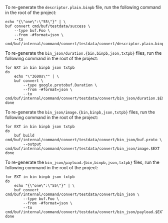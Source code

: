To re-generate the `descriptor.plain.binpb` file, run the following command in the root of the project:

```
echo "{\"one\":\"55\"}" | \
buf convert cmd/buf/testdata/success \
    --type buf.Foo \
    --from -#format=json \
    --to cmd/buf/internal/command/convert/testdata/convert/descriptor.plain.binpb
```

To re-generate the `bin_json/duration.{bin,binpb,json,txtpb}` files, run the following command in the root of the project:

```
for EXT in bin binpb json txtpb
do
    echo "\"3600s\"" | \
    buf convert \
        --type google.protobuf.Duration \
        --from -#format=json \
        --to cmd/buf/internal/command/convert/testdata/convert/bin_json/duration.$EXT
done
```

To re-generate the `bin_json/image.{bin,binpb,json,txtpb}` files, run the following command in the root of the project:

```
for EXT in bin binpb json txtpb
do
    buf build cmd/buf/internal/command/convert/testdata/convert/bin_json/buf.proto \
        --output cmd/buf/internal/command/convert/testdata/convert/bin_json/image.$EXT
done
```

To re-generate the `bin_json/payload.{bin,binpb,json,txtpb}` files, run the following command in the root of the project:

```
for EXT in bin binpb json txtpb
do
    echo "{\"one\":\"55\"}" | \
    buf convert cmd/buf/internal/command/convert/testdata/convert/bin_json \
        --type buf.Foo \
        --from -#format=json \
        --to cmd/buf/internal/command/convert/testdata/convert/bin_json/payload.$EXT
done
```

